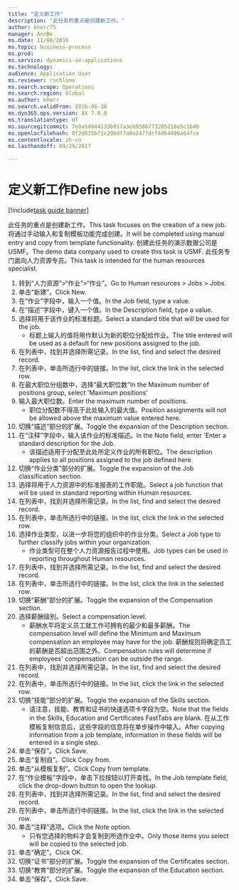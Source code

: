 ```yaml
--- 
title: "定义新工作"
description: "此任务的重点是创建新工作。"
author: kherr75
manager: AnnBe
ms.date: 11/08/2016
ms.topic: business-process
ms.prod: 
ms.service: dynamics-ax-applications
ms.technology: 
audience: Application User
ms.reviewer: rschloma
ms.search.scope: Operations
ms.search.region: Global
ms.author: kherr
ms.search.validFrom: 2016-06-30
ms.dyn365.ops.version: AX 7.0.0
ms.translationtype: HT
ms.sourcegitcommit: 7e0a5d044133b917a3eb9386773205218e5c1b40
ms.openlocfilehash: 8f2d835bf1c29bdf7a9a247fdcf4db4490a64fce
ms.contentlocale: zh-cn
ms.lasthandoff: 09/29/2017

---
```

# <a name="define-new-jobs"></a><span data-ttu-id="27c5f-103">定义新工作</span><span class="sxs-lookup"><span data-stu-id="27c5f-103">Define new jobs</span></span>

[!include[task guide banner](../../includes/task-guide-banner.md)]

<span data-ttu-id="27c5f-104">此任务的重点是创建新工作。</span><span class="sxs-lookup"><span data-stu-id="27c5f-104">This task focuses on the creation of a new job.</span></span> <span data-ttu-id="27c5f-105">将通过手动输入和复制模板功能完成创建。</span><span class="sxs-lookup"><span data-stu-id="27c5f-105">It will be completed using manual entry and copy from template functionality.</span></span> <span data-ttu-id="27c5f-106">创建此任务的演示数据公司是 USMF。</span><span class="sxs-lookup"><span data-stu-id="27c5f-106">The demo data company used to create this task is USMF.</span></span> <span data-ttu-id="27c5f-107">此任务专门面向人力资源专员。</span><span class="sxs-lookup"><span data-stu-id="27c5f-107">This task is intended for the human resources specialist.</span></span>

1. <span data-ttu-id="27c5f-108">转到“人力资源”>“作业”>“作业”。</span><span class="sxs-lookup"><span data-stu-id="27c5f-108">Go to Human resources > Jobs > Jobs.</span></span>
2. <span data-ttu-id="27c5f-109">单击“新建”。</span><span class="sxs-lookup"><span data-stu-id="27c5f-109">Click New.</span></span>
3. <span data-ttu-id="27c5f-110">在“作业”字段中，输入一个值。</span><span class="sxs-lookup"><span data-stu-id="27c5f-110">In the Job field, type a value.</span></span>
4. <span data-ttu-id="27c5f-111">在“描述”字段中，键入一个值。</span><span class="sxs-lookup"><span data-stu-id="27c5f-111">In the Description field, type a value.</span></span>
5. <span data-ttu-id="27c5f-112">选择将用于该作业的标准标题。</span><span class="sxs-lookup"><span data-stu-id="27c5f-112">Select a standard title that will be used for the job.</span></span> 
    * <span data-ttu-id="27c5f-113">标题上输入的值将用作默认为新的职位分配给作业。</span><span class="sxs-lookup"><span data-stu-id="27c5f-113">The title entered will be used as a default for new positions assigned to the job.</span></span>  
6. <span data-ttu-id="27c5f-114">在列表中，找到并选择所需记录。</span><span class="sxs-lookup"><span data-stu-id="27c5f-114">In the list, find and select the desired record.</span></span>
7. <span data-ttu-id="27c5f-115">在列表中，单击所选行中的链接。</span><span class="sxs-lookup"><span data-stu-id="27c5f-115">In the list, click the link in the selected row.</span></span>
8. <span data-ttu-id="27c5f-116">在最大职位分组数中，选择“最大职位数”</span><span class="sxs-lookup"><span data-stu-id="27c5f-116">In the Maximum number of positions group, select 'Maximum positions'</span></span>
9. <span data-ttu-id="27c5f-117">输入最大职位数。</span><span class="sxs-lookup"><span data-stu-id="27c5f-117">Enter the maximum number of positions.</span></span> 
    * <span data-ttu-id="27c5f-118">职位分配数不得高于此处输入的最大值。</span><span class="sxs-lookup"><span data-stu-id="27c5f-118">Position assignments will not be allowed above the maximum value entered here.</span></span>  
10. <span data-ttu-id="27c5f-119">切换“描述”部分的扩展。</span><span class="sxs-lookup"><span data-stu-id="27c5f-119">Toggle the expansion of the Description section.</span></span>
11. <span data-ttu-id="27c5f-120">在“注释”字段中，输入该作业的标准描述。</span><span class="sxs-lookup"><span data-stu-id="27c5f-120">In the Note field, enter 'Enter a standard description for the Job.</span></span>
    * <span data-ttu-id="27c5f-121">该描述适用于分配至此处所定义作业的所有职位。</span><span class="sxs-lookup"><span data-stu-id="27c5f-121">The description applies to all positions assigned to the job defined here.</span></span>  
12. <span data-ttu-id="27c5f-122">切换“作业分类”部分的扩展。</span><span class="sxs-lookup"><span data-stu-id="27c5f-122">Toggle the expansion of the Job classification section.</span></span>
13. <span data-ttu-id="27c5f-123">选择将用于人力资源中的标准报表的工作职能。</span><span class="sxs-lookup"><span data-stu-id="27c5f-123">Select a job function that will be used in standard reporting within Human resources.</span></span>
14. <span data-ttu-id="27c5f-124">在列表中，找到并选择所需记录。</span><span class="sxs-lookup"><span data-stu-id="27c5f-124">In the list, find and select the desired record.</span></span>
15. <span data-ttu-id="27c5f-125">在列表中，单击所选行中的链接。</span><span class="sxs-lookup"><span data-stu-id="27c5f-125">In the list, click the link in the selected row.</span></span>
16. <span data-ttu-id="27c5f-126">选择作业类型，以进一步将您的组织中的作业分类。</span><span class="sxs-lookup"><span data-stu-id="27c5f-126">Select a Job type to further classify jobs within your organization.</span></span> 
    * <span data-ttu-id="27c5f-127">作业类型可在整个人力资源报告过程中使用。</span><span class="sxs-lookup"><span data-stu-id="27c5f-127">Job types can be used in reporting throughout Human resources.</span></span>  
17. <span data-ttu-id="27c5f-128">在列表中，找到并选择所需记录。</span><span class="sxs-lookup"><span data-stu-id="27c5f-128">In the list, find and select the desired record.</span></span>
18. <span data-ttu-id="27c5f-129">在列表中，单击所选行中的链接。</span><span class="sxs-lookup"><span data-stu-id="27c5f-129">In the list, click the link in the selected row.</span></span>
19. <span data-ttu-id="27c5f-130">切换“薪酬”部分的扩展。</span><span class="sxs-lookup"><span data-stu-id="27c5f-130">Toggle the expansion of the Compensation section.</span></span>
20. <span data-ttu-id="27c5f-131">选择薪酬级别。</span><span class="sxs-lookup"><span data-stu-id="27c5f-131">Select a compensation level.</span></span>
    * <span data-ttu-id="27c5f-132">薪酬水平将定义员工就工作可拥有的最少和最多薪酬。</span><span class="sxs-lookup"><span data-stu-id="27c5f-132">The compensation level will define the Minimum and Maximum compensation an employee may have for the job.</span></span> <span data-ttu-id="27c5f-133">薪酬规则将确定员工的薪酬是否超出范围之外。</span><span class="sxs-lookup"><span data-stu-id="27c5f-133">Compensation rules will determine if employees' compensation can be outside the range.</span></span>  
21. <span data-ttu-id="27c5f-134">在列表中，找到并选择所需记录。</span><span class="sxs-lookup"><span data-stu-id="27c5f-134">In the list, find and select the desired record.</span></span>
22. <span data-ttu-id="27c5f-135">在列表中，单击所选行中的链接。</span><span class="sxs-lookup"><span data-stu-id="27c5f-135">In the list, click the link in the selected row.</span></span>
23. <span data-ttu-id="27c5f-136">切换“技能”部分的扩展。</span><span class="sxs-lookup"><span data-stu-id="27c5f-136">Toggle the expansion of the Skills section.</span></span>
    * <span data-ttu-id="27c5f-137">请注意，技能、教育和证书的快速选项卡字段为空。</span><span class="sxs-lookup"><span data-stu-id="27c5f-137">Note that the fields in the Skills, Education and Certificates FastTabs are blank.</span></span> <span data-ttu-id="27c5f-138">在从工作模板复制信息后，这些字段的信息将在单步操作中输入。</span><span class="sxs-lookup"><span data-stu-id="27c5f-138">After copying information from a job template, information in these fields will be entered in a single step.</span></span>   
24. <span data-ttu-id="27c5f-139">单击“保存”。</span><span class="sxs-lookup"><span data-stu-id="27c5f-139">Click Save.</span></span>
25. <span data-ttu-id="27c5f-140">单击“复制自”。</span><span class="sxs-lookup"><span data-stu-id="27c5f-140">Click Copy from.</span></span>
26. <span data-ttu-id="27c5f-141">单击“从模板复制”。</span><span class="sxs-lookup"><span data-stu-id="27c5f-141">Click Copy from template.</span></span>
27. <span data-ttu-id="27c5f-142">在“作业模板”字段中，单击下拉按钮以打开查找。</span><span class="sxs-lookup"><span data-stu-id="27c5f-142">In the Job template field, click the drop-down button to open the lookup.</span></span>
28. <span data-ttu-id="27c5f-143">在列表中，找到并选择所需记录。</span><span class="sxs-lookup"><span data-stu-id="27c5f-143">In the list, find and select the desired record.</span></span>
29. <span data-ttu-id="27c5f-144">在列表中，单击所选行中的链接。</span><span class="sxs-lookup"><span data-stu-id="27c5f-144">In the list, click the link in the selected row.</span></span>
30. <span data-ttu-id="27c5f-145">单击“注释”选项。</span><span class="sxs-lookup"><span data-stu-id="27c5f-145">Click the Note option.</span></span>
    * <span data-ttu-id="27c5f-146">只有您选择的物料才会复制到所选作业中。</span><span class="sxs-lookup"><span data-stu-id="27c5f-146">Only those items you select will be copied to the selected job.</span></span>    
31. <span data-ttu-id="27c5f-147">单击“确定”。</span><span class="sxs-lookup"><span data-stu-id="27c5f-147">Click OK.</span></span>
32. <span data-ttu-id="27c5f-148">切换“证书”部分的扩展。</span><span class="sxs-lookup"><span data-stu-id="27c5f-148">Toggle the expansion of the Certificates section.</span></span>
33. <span data-ttu-id="27c5f-149">切换“教育”部分的扩展。</span><span class="sxs-lookup"><span data-stu-id="27c5f-149">Toggle the expansion of the Education section.</span></span>
34. <span data-ttu-id="27c5f-150">单击“保存”。</span><span class="sxs-lookup"><span data-stu-id="27c5f-150">Click Save.</span></span>


